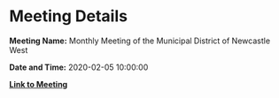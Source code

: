 # Meeting Details

**Meeting Name:** Monthly Meeting of the Municipal District of Newcastle West

**Date and Time:** 2020-02-05 10:00:00

**[Link to Meeting](https://www.limerick.ie/council/whats-on/monthly-meeting-municipal-district-newcastle-west-47)**

